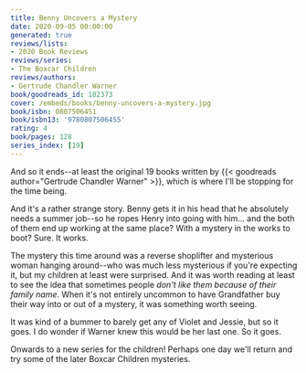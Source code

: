 ```yaml
---
title: Benny Uncovers a Mystery
date: 2020-09-05 00:00:00
generated: true
reviews/lists:
- 2020 Book Reviews
reviews/series:
- The Boxcar Children
reviews/authors:
- Gertrude Chandler Warner
book/goodreads_id: 182373
cover: /embeds/books/benny-uncovers-a-mystery.jpg
book/isbn: 0807506451
book/isbn13: '9780807506455'
rating: 4
book/pages: 128
series_index: [19]
---
```

And so it ends--at least the original 19 books written by {{< goodreads author="Gertrude Chandler Warner" >}}, which is where I'll be stopping for the time being.  

And it's a rather strange story. Benny gets it in his head that he absolutely needs a summer job--so he ropes Henry into going with him... and the both of them end up working at the same place? With a mystery in the works to boot? Sure. It works.  

<!--more-->

The mystery this time around was a reverse shoplifter and mysterious woman hanging around--who was much less mysterious if you're expecting it, but my children at least were surprised. And it was worth reading at least to see the idea that sometimes people _don't like them because of their family name_. When it's not entirely uncommon to have Grandfather buy their way into or out of a mystery, it was something worth seeing.  

It was kind of a bummer to barely get any of Violet and Jessie, but so it goes. I do wonder if Warner knew this would be her last one. So it goes.  

Onwards to a new series for the children! Perhaps one day we'll return and try some of the later Boxcar Children mysteries.